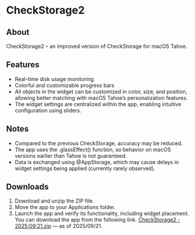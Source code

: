 # CheckStorage2

## About
CheckStorage2 – an improved version of CheckStorage for macOS Tahoe.

## Features
- Real-time disk usage monitoring
- Colorful and customizable progress bars
- All objects in the widget can be customized in color, size, and position, allowing better matching with macOS Tahoe’s personalization features.
- The widget settings are centralized within the app, enabling intuitive configuration using sliders.

## Notes
- Compared to the previous CheckStorage, accuracy may be reduced.
- The app uses the .glassEffect() function, so behavior on macOS versions earlier than Tahoe is not guaranteed.
- Data is exchanged using @AppStorage, which may cause delays in widget settings being applied (currently rarely observed).

## Downloads
1. Download and unzip the ZIP file.
2. Move the app to your Applications folder.
3. Launch the app and verify its functionality, including widget placement.
You can download the app from the following link.
[CheckStorage2 - 2025:09:21.zip](https://github.com/user-attachments/files/22450005/CheckStorage2.-.2025.09.21.zip) — as of 2025/09/21.
